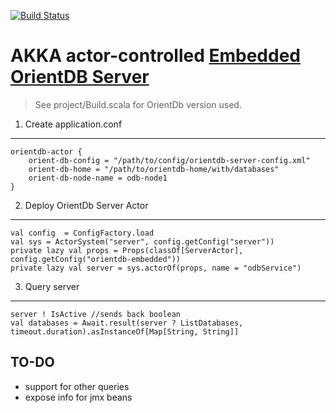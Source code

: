 [![Build Status](https://travis-ci.org/jurajzachar/orientdb-actor.svg?branch=master)](https://travis-ci.org/jurajzachar/orientdb-actor)

AKKA actor-controlled [Embedded OrientDB Server](http://orientdb.com/docs/2.1/Embedded-Server.html) 
===========================================================

> See project/Build.scala for OrientDb version used.

1. Create application.conf
--------------------------

	orientdb-actor { 
		orient-db-config = "/path/to/config/orientdb-server-config.xml"
		orient-db-home = "/path/to/orientdb-home/with/databases"
		orient-db-node-name = odb-node1
	}

2. Deploy OrientDb Server Actor
-------------------------------

	val config  = ConfigFactory.load
	val sys = ActorSystem("server", config.getConfig("server"))
	private lazy val props = Props(classOf[ServerActor], config.getConfig("orientdb-embedded"))
	private lazy val server = sys.actorOf(props, name = "odbService")

3. Query server
---------------
	
	server ! IsActive //sends back boolean
	val databases = Await.result(server ? ListDatabases, timeout.duration).asInstanceOf[Map[String, String]]
  	
TO-DO
-----

* support for other queries
* expose info for jmx beans
  	
